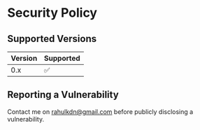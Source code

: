 # Security Policy

## Supported Versions

| Version | Supported          |
| ------- | ------------------ |
| 0.x     | :white_check_mark: |

## Reporting a Vulnerability

Contact me on rahulkdn@gmail.com before publicly disclosing a vulnerability.
